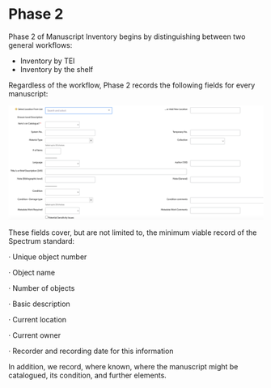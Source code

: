 # Phase 2

Phase 2 of Manuscript Inventory begins by distinguishing between two general workflows:

* Inventory by TEI
* Inventory by the shelf

Regardless of the workflow, Phase 2 records the following fields for every manuscript:

![Fields recorded for Phase 2 of Manuscript Inventory.](<../../.gitbook/assets/Screenshot 2022-06-28 at 15.53.54.png>)

These fields cover, but are not limited to, the minimum viable record of the Spectrum standard:

· Unique object number

· Object name

· Number of objects

· Basic description

· Current location

· Current owner

· Recorder and recording date for this information

In addition, we record, where known, where the manuscript might be catalogued, its condition, and further elements.
